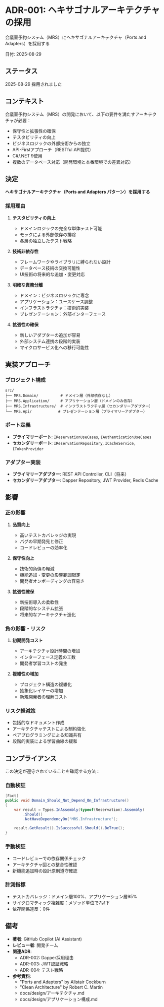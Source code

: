 # ADR-001: ヘキサゴナルアーキテクチャの採用

会議室予約システム（MRS）にヘキサゴナルアーキテクチャ（Ports and Adapters）を採用する

日付: 2025-08-29

## ステータス

2025-08-29 採用されました

## コンテキスト

会議室予約システム（MRS）の開発において、以下の要件を満たすアーキテクチャが必要：

- 保守性と拡張性の確保
- テスタビリティの向上
- ビジネスロジックの外部技術からの独立
- API-Firstアプローチ（RESTful API提供）
- C#/.NET 9使用
- 複数のデータベース対応（開発環境と本番環境での差異対応）

## 決定

**ヘキサゴナルアーキテクチャ（Ports and Adapters パターン）を採用する**

### 採用理由

1. **テスタビリティの向上**
   - ドメインロジックの完全な単体テスト可能
   - モックによる外部依存の排除
   - 各層の独立したテスト戦略

2. **技術非依存性**
   - フレームワークやライブラリに縛られない設計
   - データベース技術の交換可能性
   - UI技術の将来的な追加・変更対応

3. **明確な責務分離**
   - ドメイン：ビジネスロジックに専念
   - アプリケーション：ユースケース調整
   - インフラストラクチャ：技術的実装
   - プレゼンテーション：外部インターフェース

4. **拡張性の確保**
   - 新しいアダプターの追加が容易
   - 外部システム連携の段階的実装
   - マイクロサービス化への移行可能性

## 実装アプローチ

### プロジェクト構成
```
src/
├── MRS.Domain/          # ドメイン層（外部依存なし）
├── MRS.Application/     # アプリケーション層（ドメインのみ依存）
├── MRS.Infrastructure/  # インフラストラクチャ層（セカンダリーアダプター）
└── MRS.Api/            # プレゼンテーション層（プライマリーアダプター）
```

### ポート定義
- **プライマリーポート**: `IReservationUseCases`, `IAuthenticationUseCases`
- **セカンダリーポート**: `IReservationRepository`, `ICacheService`, `ITokenProvider`

### アダプター実装
- **プライマリーアダプター**: REST API Controller, CLI（将来）
- **セカンダリーアダプター**: Dapper Repository, JWT Provider, Redis Cache

## 影響

### 正の影響
1. **品質向上**
   - 高いテストカバレッジの実現
   - バグの早期発見と修正
   - コードレビューの効率化

2. **保守性向上**
   - 技術的負債の軽減
   - 機能追加・変更の影響範囲限定
   - 開発者オンボーディングの容易さ

3. **拡張性確保**
   - 新技術導入の柔軟性
   - 段階的なシステム拡張
   - 将来的なアーキテクチャ進化

### 負の影響・リスク
1. **初期開発コスト**
   - アーキテクチャ設計時間の増加
   - インターフェース定義の工数
   - 開発者学習コストの発生

2. **複雑性の増加**
   - プロジェクト構造の複雑化
   - 抽象化レイヤーの増加
   - 新規開発者の理解コスト

### リスク軽減策
- 包括的なドキュメント作成
- アーキテクチャテストによる制約強化
- ペアプログラミングによる知識共有
- 段階的実装による学習曲線の緩和

## コンプライアンス

この決定が遵守されていることを確認する方法：

### 自動検証
```csharp
[Fact]
public void Domain_Should_Not_Depend_On_Infrastructure()
{
    var result = Types.InAssembly(typeof(Reservation).Assembly)
        .Should()
        .NotHaveDependencyOn("MRS.Infrastructure");
    
    result.GetResult().IsSuccessful.Should().BeTrue();
}
```

### 手動検証
- コードレビューでの依存関係チェック
- アーキテクチャ図との整合性確認
- 新機能追加時の設計原則遵守確認

### 計測指標
- テストカバレッジ：ドメイン層100%、アプリケーション層95%
- サイクロマティック複雑度：メソッド単位で7以下
- 依存関係違反：0件

## 備考

- **著者**: GitHub Copilot (AI Assistant)
- **レビュー者**: 開発チーム
- **関連ADR**: 
  - ADR-002: Dapper採用理由
  - ADR-003: JWT認証戦略
  - ADR-004: テスト戦略
- **参考資料**: 
  - "Ports and Adapters" by Alistair Cockburn
  - "Clean Architecture" by Robert C. Martin
  - docs/design/アーキテクチャ.md
  - docs/design/アプリケーション構成.md
